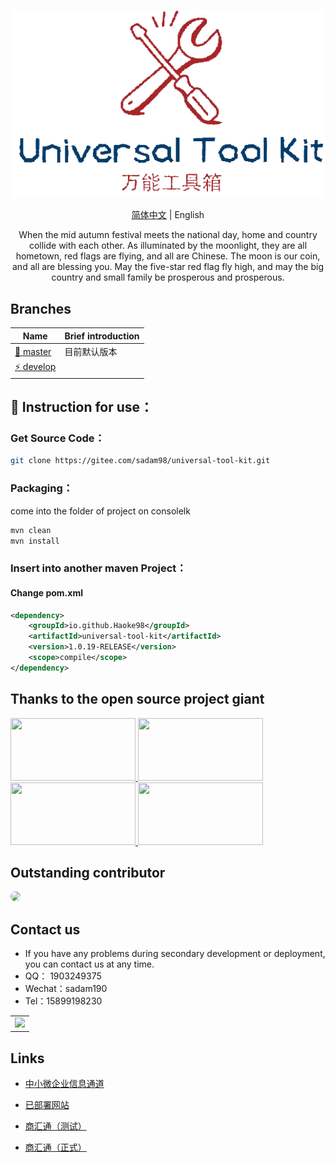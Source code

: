 <div align="center">

![Star](./static/logo.png)

[简体中文](./README.md) |  English

<p>
When the mid autumn festival meets the national day, home and country collide with each other. As illuminated by the moonlight, they are all hometown, red flags are flying, and all are Chinese. The moon is our coin, and all are blessing you. May the five-star red flag fly high, and may the big country and small family be prosperous and prosperous.
</p>
</div>

## Branches

| Name                                                                                        | Brief introduction                                                   |
| -------------------------------------------------------------------------------------------|-------------------------------------------------------|
| [🚀 master](https://gitee.com/sadam98/universal-tool-kit.git)                | 目前默认版本 |
| [⚡ develop ](https://gitee.com/sadam98/universal-tool-kit.git/tree/develop/) |        |


## 🌱 Instruction for use：

### Get Source Code：
```bash
git clone https://gitee.com/sadam98/universal-tool-kit.git
```
### Packaging：
come into the folder of project on consolelk
```bash
mvn clean
mvn install
```
### Insert into another maven Project：
#### Change pom.xml
```xml
<dependency>
    <groupId>io.github.Haoke98</groupId>
    <artifactId>universal-tool-kit</artifactId>
    <version>1.0.19-RELEASE</version>
    <scope>compile</scope>
</dependency>
```


## Thanks to the open source project giant

<a title="SpringBoot" href="https://spring.io/" target="_blank">
<img width="200" height="100" src="https://spring.io/images/spring-logo-9146a4d3298760c2e7e49595184e1975.svg"/>
</a>
<a title="Swagger" href="https://swagger.io/" target="_blank">
<img width="200" height="100" src="https://static1.smartbear.co/swagger/media/assets/images/swagger_logo.svg"/>
</a>
<a title="ElasticSearch" href="https://www.elastic.co" target="_blank">
<img width="200" height="100" src="https://images.contentstack.io/v3/assets/bltefdd0b53724fa2ce/blt280217a63b82a734/5bbdaacf63ed239936a7dd56/elastic-logo.svg"/>
</a>
<a title="Redis" href="https://redis.io/" target="_blank">
<img width="200" height="100" src="https://redis.io/images/redis-white.png"/>
</a>

## Outstanding contributor

<a href="https://gitee.com/sadam98" target="_blank">
  <img width="50px" style="border-radius:999px" src="https://portrait.gitee.com/uploads/avatars/user/1882/5648408_sadam98_1580052770.png!avatar200"/>
</a>

## Contact us

- If you have any problems during secondary development or deployment, you can contact us at any time.
- QQ： 1903249375
- Wechat：sadam190
- Tel：15899198230

<table>
<tr>
<td>
<img width="200px" src="http://59.110.225.84/static/sdm/qr_qq.png">
</td>
</tr>
</table>

## Links
- [中小微企业信息通道](https://www.umiware.com/)

- [已部署网站](https://p.xjip.info/)

- [商汇通（测试）](https://sh.umiware.com/)

- [商汇通（正式）](https://sh.xjip.info/)
